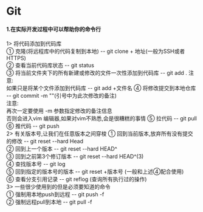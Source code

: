 # Git
#### 1.在实际开发过程中可以帮助你的命令行  
1> 将代码添加到代码库   
① 克隆(将远程库中的代码复制到本地) --  git clone + 地址(一般为SSH或者HTTPS)  
② 查看当前代码库状态 -- git status   
③ 将当前文件夹下的所有新建或修改的文件一次性添加到代码库 -- git add . 
注意:  
如果只是将某个文件添加到代码库 -- git add +文件名 
④ 将修改提交到本地仓库 -- git commit -m ""(引号中为此次修改的备注)  
注意:   
再次一定要使用 -m 参数指定修改的备注信息  
否则会进入vim 编辑器,如果对vim不熟悉,会是很糟糕的事情 
⑤ 拉代码 -- git pull   
⑥ 推代码 -- git push    
2> 有关版本号,让我们在任意版本之间穿梭 
① 回到当前版本,放弃所有没有提交的修改 -- git reset --hard Head   
② 回到上一个版本 -- git reset --hard HEAD^  
③ 回到之前第3个修订版本 -- git reset --hard HEAD^(3)  
④ 查找版本号 -- git log   
⑤ 回到指定的版本号的版本 -- git reset +版本号 (一般和上述④配合使用)    
⑥ 查看分支引用记录 -- git reflog (查询所有执行过的操作)  
3> 一些很少使用到的但是必须要知道的命令   
① 强制用本地push到远程 -- git push -f   
② 强制远程pull到本地 -- git pull -f 
